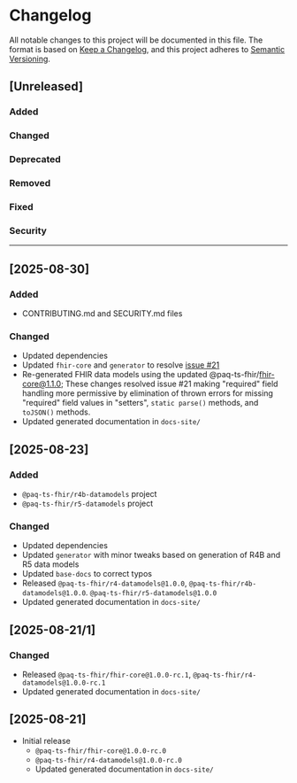 # Changelog

All notable changes to this project will be documented in this file.
The format is based on [Keep a Changelog](https://keepachangelog.com/en/1.1.0/), and this project adheres to [Semantic Versioning](https://semver.org/spec/v2.0.0.html).

## [Unreleased]

### Added

### Changed

### Deprecated

### Removed

### Fixed

### Security

---

## [2025-08-30]

### Added

- CONTRIBUTING.md and SECURITY.md files

### Changed

- Updated dependencies
- Updated `fhir-core` and `generator` to resolve [issue #21](https://github.com/Paqrat76/ts-fhir-datamodels/issues/21)
- Re-generated FHIR data models using the updated @paq-ts-fhir/fhir-core@1.1.0; These changes resolved issue #21
  making "required" field handling more permissive by elimination of thrown errors for missing "required" field
  values in "setters", `static parse()` methods, and `toJSON()` methods.
- Updated generated documentation in `docs-site/`


## [2025-08-23]

### Added

- `@paq-ts-fhir/r4b-datamodels` project
- `@paq-ts-fhir/r5-datamodels` project

### Changed

- Updated dependencies
- Updated `generator` with minor tweaks based on generation of R4B and R5 data models
- Updated `base-docs` to correct typos
- Released `@paq-ts-fhir/r4-datamodels@1.0.0`, `@paq-ts-fhir/r4b-datamodels@1.0.0`. `@paq-ts-fhir/r5-datamodels@1.0.0`
- Updated generated documentation in `docs-site/`


## [2025-08-21/1]

### Changed

- Released `@paq-ts-fhir/fhir-core@1.0.0-rc.1`, `@paq-ts-fhir/r4-datamodels@1.0.0-rc.1`
- Updated generated documentation in `docs-site/`


## [2025-08-21]

- Initial release
  - `@paq-ts-fhir/fhir-core@1.0.0-rc.0`
  - `@paq-ts-fhir/r4-datamodels@1.0.0-rc.0`
  - Updated generated documentation in `docs-site/`
